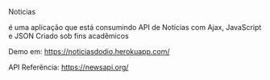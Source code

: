 Noticias 

é uma aplicação que está consumindo API de Notícias com Ajax, JavaScript e JSON
Criado sob fins acadêmicos

Demo em: https://noticiasdodio.herokuapp.com/

API Referência: https://newsapi.org/
